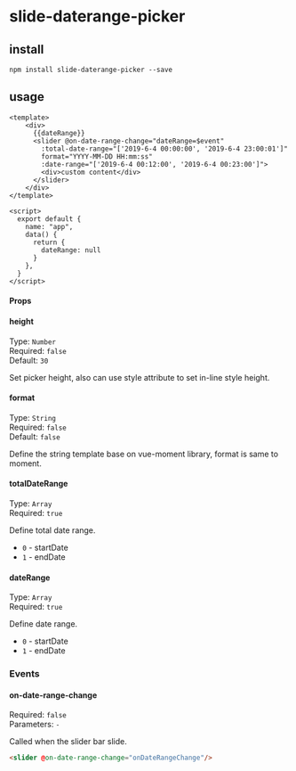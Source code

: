 # slide-daterange-picker

## install
```
npm install slide-daterange-picker --save
```

## usage
```
<template>
    <div>
      {{dateRange}}
      <slider @on-date-range-change="dateRange=$event"
        :total-date-range="['2019-6-4 00:00:00', '2019-6-4 23:00:01']"
        format="YYYY-MM-DD HH:mm:ss"
        :date-range="['2019-6-4 00:12:00', '2019-6-4 00:23:00']">
        <div>custom content</div>
      </slider>
    </div>
</template>

<script>
  export default {
    name: "app",
    data() {
      return {
        dateRange: null
      }
    },
  }
</script>
```
#### Props
#### height
  Type: `Number`<br>
  Required: `false`<br>
  Default: `30`
  
Set picker height, also can use style attribute to set in-line style height.

#### format
  Type: `String`<br>
  Required: `false`<br>
  Default: `false`

Define the string template base on vue-moment library, format is same to moment.

#### totalDateRange
  Type: `Array`<br>
  Required: `true`<br>
 
Define total date range.
* `0` - startDate
* `1` - endDate

#### dateRange
  Type: `Array`<br>
  Required: `true`<br>
 
Define date range.
* `0` - startDate
* `1` - endDate

### Events

#### on-date-range-change

Required: `false`<br>
Parameters: `-`

Called when the slider bar slide.

```html
<slider @on-date-range-change="onDateRangeChange"/>
```
